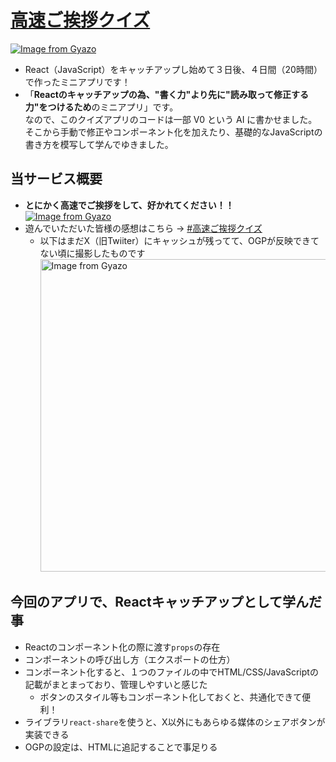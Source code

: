 # [**高速ご挨拶クイズ**](https://high-speed-greetings-quiz.vercel.app/)
[![Image from Gyazo](https://i.gyazo.com/459e9a399414cd8a4e5fa2f101b6b09f.png)](https://high-speed-greetings-quiz.vercel.app/)
- React（JavaScript）をキャッチアップし始めて３日後、４日間（20時間）で作ったミニアプリです！
- 「**Reactのキャッチアップの為、"書く力"より先に"読み取って修正する力"をつけるため**のミニアプリ」です。    
  なので、このクイズアプリのコードは一部 V0 という AI に書かせました。  
  そこから手動で修正やコンポーネント化を加えたり、基礎的なJavaScriptの書き方を模写して学んでゆきました。
　
## 当サービス概要
- **とにかく高速でご挨拶をして、好かれてください！！**  
  [![Image from Gyazo](https://i.gyazo.com/f93c87e8ebf9e5fdb0110e38394d9aba.gif)](https://gyazo.com/f93c87e8ebf9e5fdb0110e38394d9aba)
- 遊んでいただいた皆様の感想はこちら → [#高速ご挨拶クイズ](https://x.com/search?q=%23高速ご挨拶クイズ&src=recent_search_click&f=live)
  - 以下はまだX（旧Twiiter）にキャッシュが残ってて、OGPが反映できてない頃に撮影したものです
    <img src="https://i.gyazo.com/3a8deb56aab2de2b7128fc621cbd3dc7.gif" alt="Image from Gyazo" width="500"/>
  
## 今回のアプリで、Reactキャッチアップとして学んだ事
- Reactのコンポーネント化の際に渡す`props`の存在
- コンポーネントの呼び出し方（エクスポートの仕方）
- コンポーネント化すると、１つのファイルの中でHTML/CSS/JavaScriptの記載がまとまっており、管理しやすいと感じた
  - ボタンのスタイル等もコンポーネント化しておくと、共通化できて便利！
- ライブラリ`react-share`を使うと、X以外にもあらゆる媒体のシェアボタンが実装できる
- OGPの設定は、HTMLに追記することで事足りる
